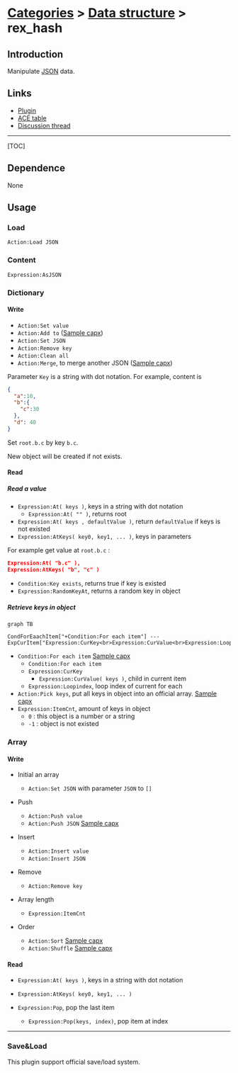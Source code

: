 # [Categories](categories.index.html) > [Data structure](datastructure.index.html) > rex_hash

## Introduction

Manipulate [JSON](http://www.json.org/) data.

## Links

- [Plugin](https://dl.dropboxusercontent.com/u/5779181/C2Repo/Zip/plugins/rex_hash.7z)
- [ACE table](https://rexrainbow.github.io/C2RexDoc/c2rexpluginsACE/plugin_rex_hash.html)
- [Discussion thread](https://www.scirra.com/forum/plugin-hash-table_t65765)


----

[TOC]

## Dependence

None

## Usage

### Load

`Action:Load JSON`

### Content

`Expression:AsJSON`

### Dictionary

#### Write

- `Action:Set value`
- `Action:Add to`  ([Sample capx](https://onedrive.live.com/redir?resid=7497FD5EC94476E!2354&authkey=!AHVfbFqnmOdfl1o&ithint=file%2ccapx))
- `Action:Set JSON`
- `Action:Remove key`
- `Action:Clean all`
- `Action:Merge`, to merge another JSON  ([Sample capx](https://onedrive.live.com/redir?resid=7497FD5EC94476E!235&authkey=!AJ1ZUGw6di8hSS0&ithint=file%2ccapx))

Parameter `Key` is a string with dot notation. For example, content is

```json
{
  "a":10,
  "b":{
    "c":30
  },
  "d": 40
}
```

Set `root.b.c` by key `b.c`.

New object will be created if not exists.

#### Read

##### Read a value

- `Expression:At( keys )`, keys in a string with dot notation
  - `Expression:At( "" )`, returns root
- `Expression:At( keys , defaultValue )`, return `defaultValue` if keys is not existed
- `Expression:AtKeys( key0, key1, ... )`, keys in parameters

For example get value at `root.b.c` :

```json
Expression:At( "b.c" ),
Expression:AtKeys( "b", "c" )
```

- `Condition:Key exists`, returns true if key is existed
- `Expression:RandomKeyAt`, returns a random key in object

##### Retrieve keys in object

```mermaid
graph TB

CondForEaachItem["+Condition:For each item"] --- ExpCurItem["Expression:CurKey<br>Expression:CurValue<br>Expression:Loopindex"]
```

- `Condition:For each item`  [Sample capx](https://onedrive.live.com/redir?resid=7497FD5EC94476E!234&authkey=!AAYxuMIQwwy2q58&ithint=file%2ccapx)
  - `Condition:For each item`
  - `Expression:CurKey`
    - `Expression:CurValue( keys )`, child in current item
  - `Expression:Loopindex`, loop index of current for each
- `Action:Pick keys`, put all keys in object into an official array.  [Sample capx](https://onedrive.live.com/redir?resid=7497FD5EC94476E!498&authkey=!ANljbJ8AywYUxC4&ithint=file%2ccapx)
- `Expression:ItemCnt`, amount of keys in object
  - `0` : this object is a number or a string
  - `-1` : object is not existed

### Array

#### Write

- Initial an array
  - `Action:Set JSON` with parameter `JSON` to `[]`


- Push
  - `Action:Push value`
  - `Action:Push JSON`  [Sample capx](https://onedrive.live.com/redir?resid=7497FD5EC94476E!2355&authkey=!ABkoJfkcPAMBHfk&ithint=file%2ccapx)
- Insert
  - `Action:Insert value`
  - `Action:Insert JSON`
- Remove
  - `Action:Remove key`
- Array length
  - `Expression:ItemCnt`
- Order
  - `Action:Sort`  [Sample capx](https://onedrive.live.com/redir?resid=7497FD5EC94476E!2352&authkey=!AFYt6MhRyURevNY&ithint=file%2ccapx)
  - `Action:Shuffle`  [Sample capx](https://onedrive.live.com/redir?resid=7497FD5EC94476E!2349&authkey=!AAGOmvn4UItqYcw&ithint=file%2ccapx)

#### Read

- `Expression:At( keys )`, keys in a string with dot notation
- `Expression:AtKeys( key0, key1, ... )`


- `Expression:Pop`, pop the last item
  - `Expression:Pop(keys, index)`, pop item at index

------

### Save&Load

This plugin support official save/load system.
